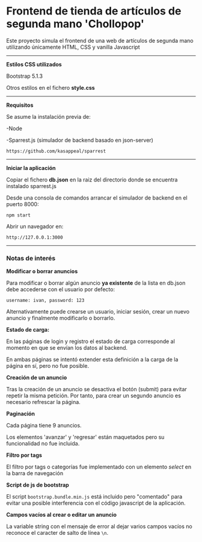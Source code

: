 # Frontend de tienda de artículos de segunda mano 'Chollopop'

Este proyecto simula el frontend de una web de artículos de segunda mano utilizando únicamente HTML, CSS y vanilla Javascript 

---

**Estilos CSS utilizados**

Bootstrap 5.1.3

Otros estilos en el fichero **style.css**

---

**Requisitos**

Se asume la instalación previa de:

-Node

-Sparrest.js (simulador de backend basado en json-server)

```
https://github.com/kasappeal/sparrest
```
---

**Iniciar la aplicación**

Copiar el fichero **db.json** en la raiz del directorio donde se encuentra instalado sparrest.js

Desde una consola de comandos arrancar el simulador de backend en el puerto 8000:

```
npm start
```

Abrir un navegador en: 
```
http://127.0.0.1:3000
```
---

### Notas de interés ###

**Modificar o borrar anuncios**

Para modificar o borrar algún anuncio **ya existente** de la lista en db.json debe accederse con el usuario por defecto: 
```
username: ivan, password: 123
```
Alternativamente puede crearse un usuario, iniciar sesión, crear un nuevo anuncio y finalmente modificarlo o borrarlo. 

**Estado de carga:** 

En las páginas de login y registro el estado de carga corresponde al momento en que se envían los datos al backend. 

En ambas páginas se intentó extender esta definición a la carga de la página en sí, pero no fue posible. 

**Creación de un anuncio**

Tras la creación de un anuncio se desactiva el botón (submit) para evitar repetir la misma petición. 
Por tanto, para crear un segundo anuncio es necesario refrescar la página. 


**Paginación**

Cada página tiene 9 anuncios.

Los elementos 'avanzar' y 'regresar' están maquetados pero su funcionalidad no fue incluida.  

**Filtro por tags**

El filtro por tags o categorías fue implementado con un elemento *select* en la barra de navegación

**Script de js de bootstrap**

El script ```bootstrap.bundle.min.js``` está incluido pero "comentado" para evitar una posible interferencia con el código javascript de la aplicación. 

**Campos vacíos al crear o editar un anuncio**

La variable string con el mensaje de error al dejar varios campos vacíos no reconoce el caracter de salto de línea ```\n```. 

